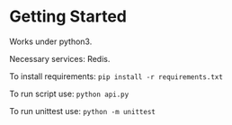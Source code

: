 # Getting Started
Works under python3. 

Necessary services: Redis.

To install requirements: ```pip install -r requirements.txt```

To run script use: ```python api.py```

To run unittest use: ```python -m unittest```
